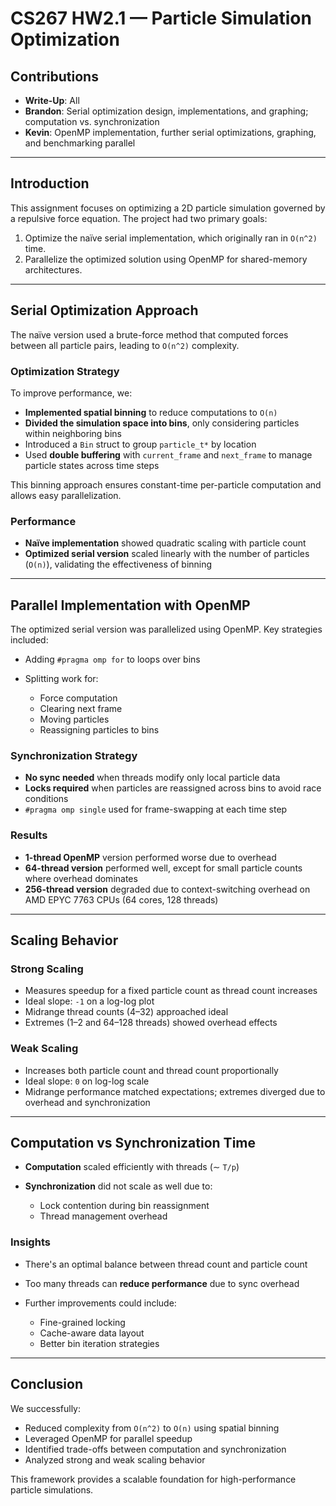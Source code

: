 # CS267 HW2.1 — Particle Simulation Optimization

## Contributions

* **Write-Up**: All
* **Brandon**: Serial optimization design, implementations, and graphing; computation vs. synchronization
* **Kevin**: OpenMP implementation, further serial optimizations, graphing, and benchmarking parallel

---

## Introduction

This assignment focuses on optimizing a 2D particle simulation governed by a repulsive force equation. The project had two primary goals:

1. Optimize the naïve serial implementation, which originally ran in `O(n^2)` time.
2. Parallelize the optimized solution using OpenMP for shared-memory architectures.

---

## Serial Optimization Approach

The naïve version used a brute-force method that computed forces between all particle pairs, leading to `O(n^2)` complexity.

### Optimization Strategy

To improve performance, we:

* **Implemented spatial binning** to reduce computations to `O(n)`
* **Divided the simulation space into bins**, only considering particles within neighboring bins
* Introduced a `Bin` struct to group `particle_t*` by location
* Used **double buffering** with `current_frame` and `next_frame` to manage particle states across time steps

This binning approach ensures constant-time per-particle computation and allows easy parallelization.

### Performance

* **Naïve implementation** showed quadratic scaling with particle count
* **Optimized serial version** scaled linearly with the number of particles (`O(n)`), validating the effectiveness of binning

---

## Parallel Implementation with OpenMP

The optimized serial version was parallelized using OpenMP. Key strategies included:

* Adding `#pragma omp for` to loops over bins
* Splitting work for:

  * Force computation
  * Clearing next frame
  * Moving particles
  * Reassigning particles to bins

### Synchronization Strategy

* **No sync needed** when threads modify only local particle data
* **Locks required** when particles are reassigned across bins to avoid race conditions
* `#pragma omp single` used for frame-swapping at each time step

### Results

* **1-thread OpenMP** version performed worse due to overhead
* **64-thread version** performed well, except for small particle counts where overhead dominates
* **256-thread version** degraded due to context-switching overhead on AMD EPYC 7763 CPUs (64 cores, 128 threads)

---

## Scaling Behavior

### Strong Scaling

* Measures speedup for a fixed particle count as thread count increases
* Ideal slope: `-1` on a log-log plot
* Midrange thread counts (4–32) approached ideal
* Extremes (1–2 and 64–128 threads) showed overhead effects

### Weak Scaling

* Increases both particle count and thread count proportionally
* Ideal slope: `0` on log-log scale
* Midrange performance matched expectations; extremes diverged due to overhead and synchronization

---

## Computation vs Synchronization Time

* **Computation** scaled efficiently with threads (∼ `T/p`)
* **Synchronization** did not scale as well due to:

  * Lock contention during bin reassignment
  * Thread management overhead

### Insights

* There's an optimal balance between thread count and particle count
* Too many threads can **reduce performance** due to sync overhead
* Further improvements could include:

  * Fine-grained locking
  * Cache-aware data layout
  * Better bin iteration strategies

---

## Conclusion

We successfully:

* Reduced complexity from `O(n^2)` to `O(n)` using spatial binning
* Leveraged OpenMP for parallel speedup
* Identified trade-offs between computation and synchronization
* Analyzed strong and weak scaling behavior

This framework provides a scalable foundation for high-performance particle simulations.
